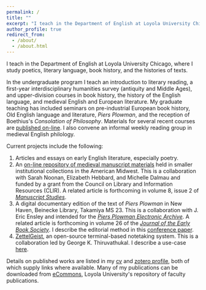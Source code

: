 ```yaml
---
permalink: /
title: ""
excerpt: "I teach in the Department of English at Loyola University Chicago"
author_profile: true
redirect_from: 
  - /about/
  - /about.html
---
```


I teach in the Department of English at Loyola University Chicago, where I study poetics, literary language, book history, and the histories of texts.

In the undergraduate program I teach an introduction to literary reading, a first-year interdisciplinary humanities survey (antiquity and Middle Ages), and upper-division courses in book history, the history of the English language, and medieval English and European literature.
My graduate teaching has included seminars on pre-industrial European book history, Old English language and literature, *Piers Plowman*, and the reception of Boethius's *Consolation of Philosophy*.
Materials for several recent courses are [published on-line](https://github.com/icornelius/zg-syllabi).
I also convene an informal weekly reading group in medieval English philology.

Current projects include the following:

1. Articles and essays on early English literature, especially poetry.
1. An [on-line repository of medieval manuscript materials](https://peripheralmss.org/) held in smaller institutional collections in the American Midwest. This is a collaboration with Sarah Noonan, Elizabeth Hebbard, and Michelle Dalmau and funded by a grant from the Council on Library and Information Resources (CLIR).
A related article is forthcoming in volume 8, issue 2 of [*Manuscript Studies*].
1. A digital documentary edition of the text of *Piers Plowman* in New Haven, Beinecke Library, Takamiya MS 23.
This is a collaboration with J. Eric Ensley and intended for the [*Piers Plowman Electronic Archive*](http://piers.chass.ncsu.edu/).
A related article is forthcoming in volume 26 of the [*Journal of the Early Book Society*].
I describe the editorial method in this [conference paper](https://luc.hosted.panopto.com/Panopto/Pages/Viewer.aspx?id=c17f0873-ac2b-4e8f-926a-aebb012b1641).
1. [ZettelGeist](https://zettelgeist.github.io/), an open-source terminal-based notetaking system. This is a collaboration led by George K. Thiruvathukal. I describe a use-case [here](https://icornelius.github.io/posts/2022/09/using-zettelgeist/).

Details on published works are listed in my [cv] and [zotero profile], both of which supply links where available.
Many of my publications can be downloaded from [eCommons], Loyola University's repository of faculty publications.

[eCommons]: https://ecommons.luc.edu/do/search/?q=author_lname%3A%22Cornelius%22%20author_fname%3A%22Ian%22
[cv]: https://github.com/icornelius/cv/releases
[zotero profile]: https://www.zotero.org/irc7/
[*Manuscript Studies*]: https://mss.pennpress.org/home/
[*Journal of the Early Book Society*]: https://press.pace.edu/journal-of-the-early-book-society/
